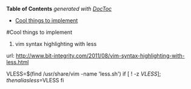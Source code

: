 <!-- START doctoc generated TOC please keep comment here to allow auto update -->
<!-- DON'T EDIT THIS SECTION, INSTEAD RE-RUN doctoc TO UPDATE -->
**Table of Contents**  *generated with [DocToc](http://doctoc.herokuapp.com/)*

- [Cool things to implement](#cool-things-to-implement)

<!-- END doctoc generated TOC please keep comment here to allow auto update -->

#Cool things to implement

1. vim syntax highlighting with less

url: http://www.bit-integrity.com/2011/08/vim-syntax-highlighting-with-less.html 


  VLESS=$(find /usr/share/vim -name 'less.sh')
  if [ ! -z $VLESS ]; then
    alias less=$VLESS
    fi

